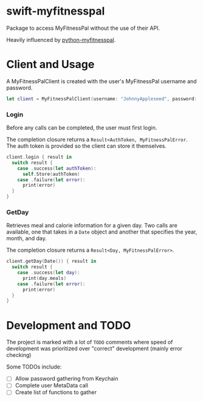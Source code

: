 # swift-myfitnesspal

Package to access MyFitnessPal without the use of their API.

Heavily influenced by [python-myfitnesspal](https://github.com/coddingtonbear/python-myfitnesspal).

# Client and Usage

A MyFitnessPalClient is created with the user's MyFitnessPal username and password.

```swift
let client = MyFitnessPalClient(username: "JohnnyAppleseed", password: "iLikeApples1234")
```

### Login

Before any calls can be completed, the user must first login.

The completion closure returns a `Result<AuthToken, MyFitnessPalError`. The auth token is provided so the client can store it themselves.

```swift
client.login { result in
  switch result {
    case .success(let authToken):
      self.Store(authToken)
    case .failure(let error):
      print(error)
  }
}
```

### GetDay

Retrieves meal and calorie information for a given day. Two calls are available, one that takes in a `Date` object and another that specifies the year, month, and day.

The completion closure returns a `Result<Day, MyFitnessPalError>`.

```swift
client.getDay(Date()) { result in
  switch result {
    case .success(let day):
      print(day.meals)
    case .failure(let error):
      print(error)
  }
}
```

# Development and TODO

The project is marked with a lot of `TODO` comments where speed of development was prioritized over "correct" development (mainly error checking)

Some TODOs include:
- [ ] Allow password gathering from Keychain
- [ ] Complete user MetaData call
- [ ] Create list of functions to gather

